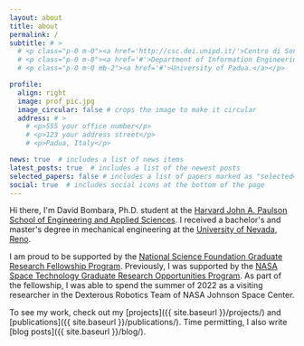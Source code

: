 ```yaml
---
layout: about
title: about
permalink: /
subtitle: # >
  # <p class="p-0 m-0"><a href='http://csc.dei.unipd.it/'>Centro di Sonologia Computazionale</a>.</p>
  # <p class="p-0 m-0"><a href='#'>Department of Information Engineering.</a></p>
  # <p class="p-0 m-0 mb-2"><a href='#'>University of Padua.</a></p>

profile:
  align: right
  image: prof_pic.jpg
  image_circular: false # crops the image to make it circular
  address: # >
    # <p>555 your office number</p>
    # <p>123 your address street</p>
    # <p>Padua, Italy</p>

news: true  # includes a list of news items
latest_posts: true  # includes a list of the newest posts
selected_papers: false # includes a list of papers marked as "selected={true}"
social: true  # includes social icons at the bottom of the page
---
```


Hi there, I'm David Bombara, Ph.D. student at the [Harvard John A. Paulson School of Engineering and Applied Sciences](https://seas.harvard.edu/). I received a bachelor's and master's degree in mechanical engineering at the [University of Nevada, Reno](https://www.unr.edu/).

I am proud to be supported by the [National Science Foundation Graduate Research Fellowship Program](https://www.nsfgrfp.org/). Previously, I was supported by the [NASA Space Technology Graduate Research Opportunities Program](https://www.nasa.gov/directorates/spacetech/strg/nstgro). As part of the fellowship, I was able to spend the summer of 2022 as a visiting researcher in the Dexterous Robotics Team of NASA Johnson Space Center.

To see my work, check out my [projects]({{ site.baseurl }}/projects/) and [publications]({{ site.baseurl }}/publications/). Time permitting, I also write [blog posts]({{ site.baseurl }}/blog/).
